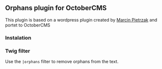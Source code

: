 ## Orphans plugin for OctoberCMS

This plugin is based on a wordpress plugin created by [Marcin Pietrzak](https://github.com/iworks/sierotki) and portet to OctoberCMS

### Instalation

### Twig filter

Use the `|orphans` filter to remove orphans from the text.
